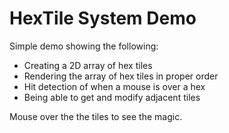 # HexTile System Demo

Simple demo showing the following:
- Creating a 2D array of hex tiles
- Rendering the array of hex tiles in proper order
- Hit detection of when a mouse is over a hex
- Being able to get and modify adjacent tiles

Mouse over the the tiles to see the magic.
